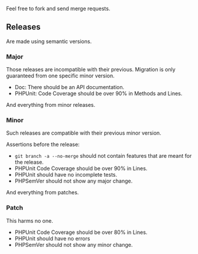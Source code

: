 Feel free to fork and send merge requests.

## Releases

Are made using semantic versions.

### Major

Those releases are incompatible with their previous.
Migration is only guaranteed from one specific minor version.

- Doc: There should be an API documentation.
- PHPUnit: Code Coverage should be over 90% in Methods and Lines.

And everything from minor releases.

### Minor

Such releases are compatible with their previous minor version.

Assertions before the release:

- `git branch -a --no-merge` should not contain features that are meant for the release.
- PHPUnit Code Coverage should be over 90% in Lines.
- PHPUnit should have no incomplete tests.
- PHPSemVer should not show any major change.

And everything from patches.

### Patch

This harms no one.

- PHPUnit Code Coverage should be over 80% in Lines.
- PHPUnit should have no errors
- PHPSemVer should not show any minor change.